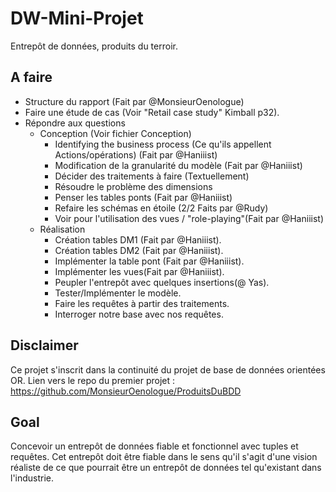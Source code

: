 # DW-Mini-Projet
Entrepôt de données, produits du terroir.

## A faire
- Structure du rapport (Fait par @MonsieurOenologue)
- Faire une étude de cas (Voir "Retail case study" Kimball p32).
- Répondre aux questions
    - Conception (Voir fichier Conception)
        - Identifying the business process (Ce qu'ils appellent Actions/opérations) (Fait par @Haniiist)
        - Modification de la granularité du modèle (Fait par @Haniiist)
        - Décider des traitements à faire (Textuellement)
        - Résoudre le problème des dimensions 
        - Penser les tables ponts (Fait par @Haniiist)
        - Refaire les schémas en étoile (2/2 Faits par @Rudy)
        - Voir pour l'utilisation des vues / "role-playing"(Fait par @Haniiist)
    - Réalisation
        - Création tables DM1 (Fait par @Haniiist).
        - Création tables DM2 (Fait par @Haniiist).
        - Implémenter la table pont (Fait par @Haniiist).
        - Implémenter les vues(Fait par @Haniiist).
        - Peupler l'entrepôt avec quelques insertions(@ Yas).
        - Tester/Implémenter le modèle.
        - Faire les requêtes à partir des traitements.
        - Interroger notre base avec nos requêtes.

## Disclaimer
Ce projet s'inscrit dans la continuité du projet de base de données orientées OR.
Lien vers le repo du premier projet : https://github.com/MonsieurOenologue/ProduitsDuBDD

## Goal
Concevoir un entrepôt de données fiable et fonctionnel avec tuples et requêtes.
Cet entrepôt doit être fiable dans le sens qu'il s'agit d'une vision réaliste de ce que pourrait être un entrepôt de données tel
qu'existant dans l'industrie.
